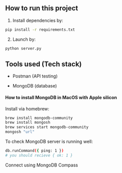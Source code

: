 ## How to run this project

1. Install dependencies by:

```bash
pip install -r requirements.txt
```

2. Launch by:

```bash
python server.py
```

## Tools used (Tech stack)

- Postman (API testing)

- MongoDB (database)

#### How to install MongoDB in MacOS with Apple silicon

Install via homebrew:

```bash
brew install mongodb-community
brew install mongosh
brew services start mongodb-community
mongosh "url"
```

To check MongoDB server is running well:

```bash
db.runCommand({ ping: 1 })
# you should recieve { ok: 1 }
```

Connect using MongoDB Compass
